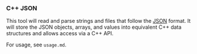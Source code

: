 ### C++ JSON

This tool will read and parse strings and files that follow the [JSON](https://www.json.org/) format. It will store
the JSON objects, arrays, and values into equivalent C++ data structures and
allows access via a C++ API.

For usage, see `usage.md`.
